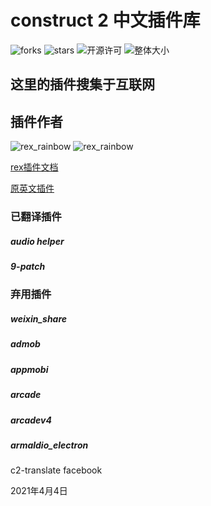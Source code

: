 # construct 2 中文插件库
![forks](https://img.shields.io/github/forks/Releed/Construct2?style=for-the-badge)
![stars](https://img.shields.io/github/stars/Releed/Construct2?style=for-the-badge)
![开源许可](https://img.shields.io/github/license/Releed/Construct2?style=for-the-badge)
![整体大小](https://img.shields.io/github/languages/code-size/Releed/Construct2?color=%23feba07&style=for-the-badge)
## 这里的插件搜集于互联网

## 插件作者

![rex_rainbow](https://github.com/rexrainbow)
![rex_rainbow](https://img.shields.io/github/followers/rexrainbow?style=social)

[rex插件文档](http://c2rexplugins.weebly.com/)  

[原英文插件](https://github.com/rexrainbow/C2Plugins/archive/master.zip)



### 已翻译插件
##### audio helper
##### 9-patch

### 弃用插件

##### weixin_share
##### admob
##### appmobi
##### arcade
##### arcadev4
##### armaldio_electron
c2-translate
facebook



2021年4月4日